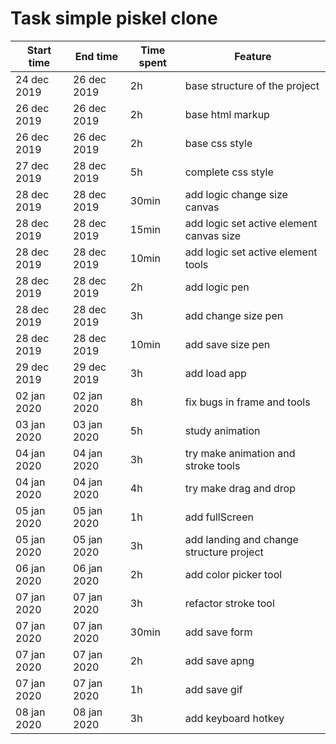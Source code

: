# Task simple piskel clone

| Start time | End time | Time spent | Feature |
|------------|----------|------------|---------|
| 24 dec 2019 | 26 dec 2019 | 2h | base structure of the project |
| 26 dec 2019 | 26 dec 2019 | 2h | base html markup|
| 26 dec 2019 | 26 dec 2019 | 2h | base css style |
| 27 dec 2019 | 28 dec 2019 | 5h | complete css style |
| 28 dec 2019 | 28 dec 2019 | 30min | add logic change size canvas |
| 28 dec 2019 | 28 dec 2019 | 15min | add logic set active element canvas size |
| 28 dec 2019 | 28 dec 2019 | 10min | add logic set active element tools 
| 28 dec 2019 | 28 dec 2019 | 2h | add logic pen |
| 28 dec 2019 | 28 dec 2019 | 3h | add change size pen |
| 28 dec 2019 | 28 dec 2019 | 10min | add save size pen |
| 29 dec 2019 | 29 dec 2019 | 3h | add load app |
| 02 jan 2020 | 02 jan 2020 | 8h | fix bugs in frame and tools |
| 03 jan 2020 | 03 jan 2020 | 5h | study animation |
| 04 jan 2020 | 04 jan 2020 | 3h | try make animation and stroke tools |
| 04 jan 2020 | 04 jan 2020 | 4h | try make drag and drop |
| 05 jan 2020 | 05 jan 2020 | 1h | add fullScreen |
| 05 jan 2020 | 05 jan 2020 | 3h | add landing and change structure project |
| 06 jan 2020 | 06 jan 2020 | 2h | add color picker tool |
| 07 jan 2020 | 07 jan 2020 | 3h | refactor stroke tool |
| 07 jan 2020 | 07 jan 2020 | 30min | add save form |
| 07 jan 2020 | 07 jan 2020 | 2h | add save apng |
| 07 jan 2020 | 07 jan 2020 | 1h | add save gif |
| 08 jan 2020 | 08 jan 2020 | 3h | add keyboard hotkey |

